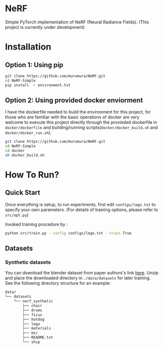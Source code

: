 # NeRF
Simple PyTorch implementation of NeRF (Neural Radiance Fields).
(This project is currently under development)

# Installation
## Option 1: Using pip
```bash
git clone https://github.com/murumura/NeRF.git
cd NeRF-Simple
pip install -r environment.txt
```
## Option 2: Using provided docker enviorment

I have the dockerfile needed to build the environment for this project, for those who are familiar with the basic operations of docker are very welcome to execute this project directly through the provieded dockerfile in `docker/dockerfile` and building/running scripts(`docker/docker_build.sh` and `docker/docker_run.sh`).
```bash
git clone https://github.com/murumura/NeRF.git
cd NeRF-Simple
cd docker
sh docker_build.sh
```
# How To Run?
## Quick Start
Once everything is setup, to run experiments, first edit `configs/lego.txt` to specify your own parameters.
(For details of training options, please refer to `src/opt.py`)

Invoked training procedure by :
```bash
python src/train.py --config configs/lego.txt --train True
```

## Datasets
### Synthetic datasets 
You can download the blender dataset from paper authors's link [here](https://drive.google.com/file/d/18JxhpWD-4ZmuFKLzKlAw-w5PpzZxXOcG/view?usp=sharing). 
Unzip and place the downloaded directory in `./data/datasets` for later training. See the following directory structure for an example:
```bash
data/
└── datasets
    └── nerf_synthetic
        ├── chair
        ├── drums
        ├── ficus
        ├── hotdog
        ├── lego
        ├── materials
        ├── mic
        ├── README.txt
        └── ship
```